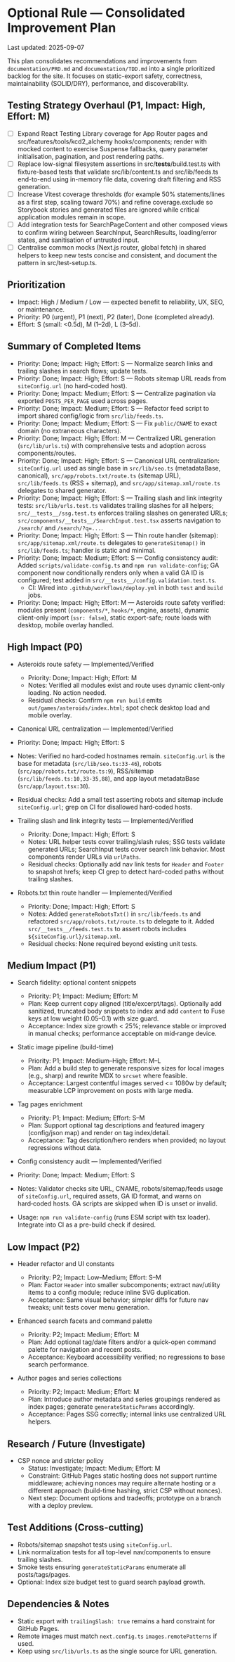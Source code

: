 # Optional Rule — Consolidated Improvement Plan

Last updated: 2025-09-07

This plan consolidates recommendations and improvements from `documentation/PRD.md` and `documentation/TDD.md` into a single prioritized backlog for the site. It focuses on static-export safety, correctness, maintainability (SOLID/DRY), performance, and discoverability.

## Testing Strategy Overhaul (P1, Impact: High, Effort: M)

- [ ] Expand React Testing Library coverage for App Router pages and src/features/tools/kcd2_alchemy hooks/components; render with mocked content to exercise Suspense fallbacks, query parameter initialisation, pagination, and post rendering paths.
- [ ] Replace low-signal filesystem assertions in src/__tests__/build.test.ts with fixture-based tests that validate src/lib/content.ts and src/lib/feeds.ts end-to-end using in-memory file data, covering draft filtering and RSS generation.
- [ ] Increase Vitest coverage thresholds (for example 50% statements/lines as a first step, scaling toward 70%) and refine coverage.exclude so Storybook stories and generated files are ignored while critical application modules remain in scope.
- [ ] Add integration tests for SearchPageContent and other composed views to confirm wiring between SearchInput, SearchResults, loading/error states, and sanitisation of untrusted input.
- [ ] Centralise common mocks (Next.js router, global fetch) in shared helpers to keep new tests concise and consistent, and document the pattern in src/test-setup.ts.

## Prioritization

- Impact: High / Medium / Low — expected benefit to reliability, UX, SEO, or maintenance.
- Priority: P0 (urgent), P1 (next), P2 (later), Done (completed already).
- Effort: S (small: <0.5d), M (1–2d), L (3–5d).

## Summary of Completed Items

- Priority: Done; Impact: High; Effort: S — Normalize search links and trailing slashes in search flows; update tests.
- Priority: Done; Impact: High; Effort: S — Robots sitemap URL reads from `siteConfig.url` (no hard-coded host).
- Priority: Done; Impact: Medium; Effort: S — Centralize pagination via exported `POSTS_PER_PAGE` used across pages.
- Priority: Done; Impact: Medium; Effort: S — Refactor feed script to import shared config/logic from `src/lib/feeds.ts`.
- Priority: Done; Impact: Medium; Effort: S — Fix `public/CNAME` to exact domain (no extraneous characters).
- Priority: Done; Impact: High; Effort: M — Centralized URL generation (`src/lib/urls.ts`) with comprehensive tests and adoption across components/routes.
- Priority: Done; Impact: High; Effort: S — Canonical URL centralization: `siteConfig.url` used as single base in `src/lib/seo.ts` (metadataBase, canonical), `src/app/robots.txt/route.ts` (sitemap URL), `src/lib/feeds.ts` (RSS + sitemap), and `src/app/sitemap.xml/route.ts` delegates to shared generator.
- Priority: Done; Impact: High; Effort: S — Trailing slash and link integrity tests: `src/lib/urls.test.ts` validates trailing slashes for all helpers; `src/__tests__/ssg.test.ts` enforces trailing slashes on generated URLs; `src/components/__tests__/SearchInput.test.tsx` asserts navigation to `/search/` and `/search/?q=...`.
- Priority: Done; Impact: High; Effort: S — Thin route handler (sitemap): `src/app/sitemap.xml/route.ts` delegates to `generateSitemap()` in `src/lib/feeds.ts`; handler is static and minimal.
- Priority: Done; Impact: Medium; Effort: S — Config consistency audit: Added `scripts/validate-config.ts` and `npm run validate-config`; GA component now conditionally renders only when a valid GA ID is configured; test added in `src/__tests__/config.validation.test.ts`.
  - CI: Wired into `.github/workflows/deploy.yml` in both `test` and `build` jobs.
- Priority: Done; Impact: High; Effort: M — Asteroids route safety verified: modules present (`components/*`, `hooks/*`, engine, assets), dynamic client-only import (`ssr: false`), static export-safe; route loads with desktop, mobile overlay handled.

## High Impact (P0)

- Asteroids route safety — Implemented/Verified
  - Priority: Done; Impact: High; Effort: M
  - Notes: Verified all modules exist and route uses dynamic client-only loading. No action needed.
  - Residual checks: Confirm `npm run build` emits `out/games/asteroids/index.html`; spot check desktop load and mobile overlay.

 - Canonical URL centralization — Implemented/Verified
  - Priority: Done; Impact: High; Effort: S
  - Notes: Verified no hard‑coded hostnames remain. `siteConfig.url` is the base for metadata (`src/lib/seo.ts:33-46`), robots (`src/app/robots.txt/route.ts:9`), RSS/sitemap (`src/lib/feeds.ts:10,33-35,88`), and app layout metadataBase (`src/app/layout.tsx:30`).
  - Residual checks: Add a small test asserting robots and sitemap include `siteConfig.url`; grep on CI for disallowed hard‑coded hosts.

- Trailing slash and link integrity tests — Implemented/Verified
  - Priority: Done; Impact: High; Effort: S
  - Notes: URL helper tests cover trailing/slash rules; SSG tests validate generated URLs; SearchInput tests cover search link behavior. Most components render URLs via `urlPaths`.
  - Residual checks: Optionally add nav link tests for `Header` and `Footer` to snapshot hrefs; keep CI grep to detect hard-coded paths without trailing slashes.

- Robots.txt thin route handler — Implemented/Verified
  - Priority: Done; Impact: High; Effort: S
  - Notes: Added `generateRobotsTxt()` in `src/lib/feeds.ts` and refactored `src/app/robots.txt/route.ts` to delegate to it. Added `src/__tests__/feeds.test.ts` to assert robots includes `${siteConfig.url}/sitemap.xml`.
  - Residual checks: None required beyond existing unit tests.

## Medium Impact (P1)

- Search fidelity: optional content snippets
  - Priority: P1; Impact: Medium; Effort: M
  - Plan: Keep current copy aligned (title/excerpt/tags). Optionally add sanitized, truncated body snippets to index and add `content` to Fuse keys at low weight (0.05–0.1) with size guard.
  - Acceptance: Index size growth < 25%; relevance stable or improved in manual checks; performance acceptable on mid‑range device.

- Static image pipeline (build-time)
  - Priority: P1; Impact: Medium–High; Effort: M–L
  - Plan: Add a build step to generate responsive sizes for local images (e.g., sharp) and rewrite MDX to `srcset` where feasible.
  - Acceptance: Largest contentful images served <= 1080w by default; measurable LCP improvement on posts with large media.

- Tag pages enrichment
  - Priority: P1; Impact: Medium; Effort: S–M
  - Plan: Support optional tag descriptions and featured imagery (config/json map) and render on tag index/detail.
  - Acceptance: Tag description/hero renders when provided; no layout regressions without data.

 - Config consistency audit — Implemented/Verified
  - Priority: Done; Impact: Medium; Effort: S
  - Notes: Validator checks site URL, CNAME, robots/sitemap/feeds usage of `siteConfig.url`, required assets, GA ID format, and warns on hard‑coded hosts. GA scripts are skipped when ID is unset or invalid.
  - Usage: `npm run validate-config` (runs ESM script with tsx loader). Integrate into CI as a pre-build check if desired.

## Low Impact (P2)

- Header refactor and UI constants
  - Priority: P2; Impact: Low–Medium; Effort: S–M
  - Plan: Factor `Header` into smaller subcomponents; extract nav/utility items to a config module; reduce inline SVG duplication.
  - Acceptance: Same visual behavior; simpler diffs for future nav tweaks; unit tests cover menu generation.

- Enhanced search facets and command palette
  - Priority: P2; Impact: Medium; Effort: M
  - Plan: Add optional tag/date filters and/or a quick-open command palette for navigation and recent posts.
  - Acceptance: Keyboard accessibility verified; no regressions to base search performance.

- Author pages and series collections
  - Priority: P2; Impact: Medium; Effort: M
  - Plan: Introduce author metadata and series groupings rendered as index pages; generate `generateStaticParams` accordingly.
  - Acceptance: Pages SSG correctly; internal links use centralized URL helpers.

## Research / Future (Investigate)

- CSP nonce and stricter policy
  - Status: Investigate; Impact: Medium; Effort: M
  - Constraint: GitHub Pages static hosting does not support runtime middleware; achieving nonces may require alternate hosting or a different approach (build-time hashing, strict CSP without nonces).
  - Next step: Document options and tradeoffs; prototype on a branch with a deploy preview.

## Test Additions (Cross-cutting)

- Robots/sitemap snapshot tests using `siteConfig.url`.
- Link normalization tests for all top-level nav/components to ensure trailing slashes.
- Smoke tests ensuring `generateStaticParams` enumerate all posts/tags/pages.
- Optional: Index size budget test to guard search payload growth.

## Dependencies & Notes

- Static export with `trailingSlash: true` remains a hard constraint for GitHub Pages.
- Remote images must match `next.config.ts` `images.remotePatterns` if used.
- Keep using `src/lib/urls.ts` as the single source for URL generation.





